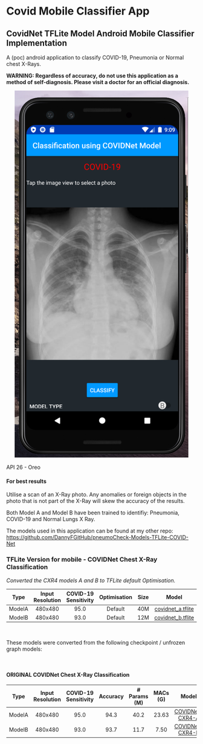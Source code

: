 # Covid Mobile Classifier App
## CovidNet TFLite Model Android Mobile Classifier Implementation

A (poc) android application to classify COVID-19, Pneumonia or Normal chest X-Rays.

__WARNING: Regardless of accuracy, do not use this application as a method of self-diagnosis. Please visit a doctor for an official diagnosis.__

<p align="center">
  <img width="460" src="screenshots/screenshot01.png">
</p>
API 26 - Oreo


#### For best results
Utilise a scan of an X-Ray photo. Any anomalies or foreign objects in the photo that is not part of the X-Ray will skew the accuracy of the results.

Both Model A and Model B have been trained to identifiy: Pneumonia, COVID-19 and Normal Lungs X Ray.


The models used in this application can be found at my other repo:
https://github.com/DannyFGitHub/pneumoCheck-Models-TFLite-COVID-Net


### TFLite Version for mobile - COVIDNet Chest X-Ray Classification

_Converted the CXR4 models A and B to TFLite default Optimisation._

|  Type  | Input Resolution | COVID-19 Sensitivity | Optimisation | Size |       Model      |
|:------:|:----------------:|:--------------------:|:------------:|:----:|:----------------:|
| ModelA |      480x480     |         95.0         |   Default    |  40M | [covidnet_a.tflite](https://drive.google.com/file/d/1_DWDkJgFnP_EtvWMMA4FdZBvxLj48T-y/view?usp=sharing)|
| ModelB |      480x480     |         93.0         |   Default    |  12M | [covidnet_b.tflite](https://drive.google.com/file/d/1lUQfmPN1KLXBkGfmPUejFCsAP10zWqkQ/view?usp=sharing)|

<br>

These models were converted from the following checkpoint / unfrozen graph models:

<br>

#### ORIGINAL COVIDNet Chest X-Ray Classification
|  Type  | Input Resolution | COVID-19 Sensitivity | Accuracy | # Params (M) | MACs (G) |        Model        |
|:------:|:----------------:|:--------------------:|:--------:|:------------:|:--------:|:-------------------:|
| ModelA |      480x480     |         95.0         |   94.3   |      40.2    |  23.63   |[COVIDNet-CXR4-A](https://bit.ly/COVIDNet-CXR4-A)|
| ModelB |      480x480     |         93.0         |   93.7   |      11.7    |   7.50   |[COVIDNet-CXR4-B](https://bit.ly/COVIDNet-CXR4-B)|

<br><Br>

